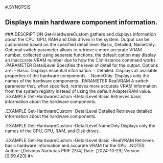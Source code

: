 #.SYNOPSIS 
##    Displays main hardware component information.
###.DESCRIPTION
    Get-HardwareCustom gathers and displays information about the CPU, GPU, RAM and Disk drives in the system.
    Output can be customized based on the specified detail level: Basic, Detailed, NameOnly. 
    Optional switch parameter allows to retrieve a more accurate VRAM number, collected using seperate functions, the default option may display an inaccurate VRAM number due to how the CimInstance command works
.PARAMETER DetailLevel
    Specifies the level of detail for the output. Options are:
    - Basic: Displays essential information.
    - Detailed: Displays all available properties of the hardware components.
    - NameOnly: Displays only the names of the hardware components.
.PARAMETER RealVRAM
    A switch parameter that, when specified, retrieves more accurate VRAM information from the 
    system registry instead of using the default AdapterRAM value.
.EXAMPLE
    Get-HardwareCustom -DetailLevel Basic
    Retrieves basic information about the hardware components.

.EXAMPLE
    Get-HardwareCustom -DetailLevel Detailed
    Retrieves detailed information about the hardware components.

.EXAMPLE
    Get-HardwareCustom -DetailLevel NameOnly
    Displays only the names of the CPU, GPU, RAM, and Disk drives.

.EXAMPLE
    Get-HardwareCustom -DetailLevel Basic -RealVRAM
    Retrieves basic hardware information and accurate VRAM for the GPU.
.NOTES
    Author: [Deividas Narbutas PRIF 23/4]
    Date: [2024-10-29]
    Version: [0.69.420]
#>
